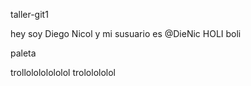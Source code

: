 taller-git1

hey soy Diego Nicol y mi susuario es @DieNic
HOLI boli





paleta

 trollolololololol trololololol
